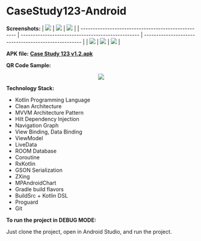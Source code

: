 # CaseStudy123-Android

**Screenshots:**
| <img src="docs/screenshots/home.jpg">               | <img src="docs/screenshots/qris_transaction.jpg"> | <img src="docs/screenshots/transaction_success.jpg"> |
| --------------------------------------------------- | ------------------------------------------------- | ---------------------------------------------------- |
| <img src="docs/screenshots/transaction_failed.jpg"> | <img src="docs/screenshots/history.jpg">          | <img src="docs/screenshots/chart.jpg">               |

**APK file:**
**[Case Study 123 v1.2.apk](https://drive.google.com/file/d/1tXWUVuYLnejEPnpHXIUIYUQMXGjoImnT/view?usp=sharing)**

**QR Code Sample:**
<p align="center">
  <img src="docs/qr_code_sample.png">
</p>

**Technology Stack:**
- Kotlin Programming Language
- Clean Architecture
- MVVM Architecture Pattern
- Hilt Dependency Injection
- Navigation Graph
- View Binding, Data Binding
- ViewModel
- LiveData
- ROOM Database
- Coroutine
- RxKotlin
- GSON Serialization
- ZXing
- MPAndroidChart
- Gradle build flavors
- BuildSrc + Kotlin DSL
- Proguard
- Git

**To run the project in DEBUG MODE:**

Just clone the project, open in Android Studio, and run the project.
